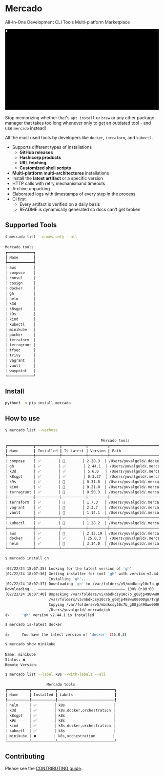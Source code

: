 # Mercado
All-In-One Development CLI Tools Multi-platform Marketplace

<img src="docs/demo.gif" width="900"/>

Stop memorizing whether that's `apt install` or `brew` or any other package manager that takes too long whenever only to get an outdated tool - and use `mercado` instead!

All the most used tools by developers like `docker`, `terraform`, and `kubectl`.

- Supports different types of installations
  - **GitHub releases**
  - **Hashicorp products**
  - **URL fetching**
  - **Customized shell scripts**
- **Multi-platform multi-architectures** installations
- Install the **latest artifact** or a specific version
- HTTP calls with retry mechanismand timeouts
- Archive unpacking
- Elaborated logs with timestamps of every step in the process
- CI first
  - Every artifact is verified on a daily basis
  - README is dynamically generated so docs can't get broken


## Supported Tools

<!-- [[[cog
import cog
from textwrap import dedent
import subprocess

def print_command(command):
    cog.outl(dedent(f"""
```bash
$ {command}

{subprocess.getoutput(command)}
```
    """))

print_command("mercado list --names-only --all")

]]] -->

```bash
$ mercado list --names-only --all

Mercado tools 
┏━━━━━━━━━━━━┓
┃ Name       ┃
┡━━━━━━━━━━━━┩
│ aws        │
│ compose    │
│ consul     │
│ cosign     │
│ docker     │
│ gh         │
│ helm       │
│ k3d        │
│ k8sgpt     │
│ k9s        │
│ kind       │
│ kubectl    │
│ minikube   │
│ packer     │
│ terraform  │
│ terragrunt │
│ tfsec      │
│ trivy      │
│ vagrant    │
│ vault      │
│ waypoint   │
└────────────┘
```

<!-- [[[end]]] -->

## Install

```bash
python3 -m pip install mercado
```

## How to use

<!-- [[[cog
import cog
from textwrap import dedent
import subprocess

def print_command(command):
    cog.outl(dedent(f"""
```bash
$ {command}

{subprocess.getoutput(command)}
```
    """))

print_command("mercado list --verbose")

print_command("mercado install gh")

print_command("mercado is-latest docker")

print_command("mercado show minikube")

print_command("mercado list --label k8s --with-labels --all")

]]] -->

```bash
$ mercado list --verbose

                                            Mercado tools                                             
┏━━━━━━━━━━━━┳━━━━━━━━━━━┳━━━━━━━━━━━┳━━━━━━━━━┳━━━━━━━━━━━━━━━━━━━━━━━━━━━━━━━━━━━━━━━━━━━━━━━━━━━━━┓
┃ Name       ┃ Installed ┃ Is Latest ┃ Version ┃ Path                                                ┃
┡━━━━━━━━━━━━╇━━━━━━━━━━━╇━━━━━━━━━━━╇━━━━━━━━━╇━━━━━━━━━━━━━━━━━━━━━━━━━━━━━━━━━━━━━━━━━━━━━━━━━━━━━┩
│ compose    │ ✅        │ 🔼        │ 2.20.3  │ /Users/yuvalgold/.docker/cli-plugins/docker-compose │
│ gh         │ ✅        │ ✅        │ 2.44.1  │ /Users/yuvalgold/.mercado/gh                        │
│ k3d        │ ✅        │ ✅        │ 5.6.0   │ /Users/yuvalgold/.mercado/k3d                       │
│ k8sgpt     │ ✅        │ ✅        │ 0.3.27  │ /Users/yuvalgold/.mercado/k8sgpt                    │
│ k9s        │ ✅        │ 🔼        │ 0.31.8  │ /Users/yuvalgold/.mercado/k9s                       │
│ kind       │ ✅        │ 🔼        │ 0.21.0  │ /Users/yuvalgold/.mercado/kind                      │
│ terragrunt │ ✅        │ 🔼        │ 0.50.3  │ /Users/yuvalgold/.mercado/terragrunt                │
├────────────┼───────────┼───────────┼─────────┼─────────────────────────────────────────────────────┤
│ terraform  │ ✅        │ 🔼        │ 1.7.3   │ /Users/yuvalgold/.mercado/terraform                 │
│ vagrant    │ ✅        │ 🔼        │ 2.3.7   │ /Users/yuvalgold/.mercado/vagrant                   │
│ vault      │ ✅        │ 🔼        │ 1.14.1  │ /Users/yuvalgold/.mercado/vault                     │
├────────────┼───────────┼───────────┼─────────┼─────────────────────────────────────────────────────┤
│ kubectl    │ ✅        │ 🔼        │ 1.28.2  │ /Users/yuvalgold/.mercado/kubectl                   │
├────────────┼───────────┼───────────┼─────────┼─────────────────────────────────────────────────────┤
│ aws        │ ✅        │ 🔼        │ 2.15.19 │ /Users/yuvalgold/.mercado/aws                       │
│ docker     │ ✅        │ ✅        │ 25.0.3  │ /Users/yuvalgold/.mercado/docker                    │
│ helm       │ ✅        │ 🔼        │ 3.14.0  │ /Users/yuvalgold/.mercado/helm                      │
└────────────┴───────────┴───────────┴─────────┴─────────────────────────────────────────────────────┘
```


```bash
$ mercado install gh

[02/22/24 18:07:35] Looking for the latest version of 'gh'                                                                                         
[02/22/24 18:07:36] Getting installer for tool 'gh' with version v2.44.1 for darwin and arm64                                                      
                    Installing 'gh'...                                                                                                             
[02/22/24 18:07:37] Downloading 'gh' to /var/folders/v5/mbdkcsy10c7b_g08jp498ww00000gn/T/gh_2.44.1_macOS_arm64.zip (size: 10.9 MB)                 
Downloading... ━━━━━━━━━━━━━━━━━━━━━━━━━━━━━━━━━━━━━━━━ 100% 0:00:00
[02/22/24 18:07:40] Unpacking /var/folders/v5/mbdkcsy10c7b_g08jp498ww00000gn/T/gh_2.44.1_macOS_arm64.zip to                                        
                    /var/folders/v5/mbdkcsy10c7b_g08jp498ww00000gn/T/gh_2.44.1_macOS_arm64                                                         
                    Copying /var/folders/v5/mbdkcsy10c7b_g08jp498ww00000gn/T/gh_2.44.1_macOS_arm64/gh_2.44.1_macOS_arm64/bin/gh to                 
                    /Users/yuvalgold/.mercado/gh                                                                                                   
👍      'gh' version v2.44.1 is installed
```


```bash
$ mercado is-latest docker

👍      You have the latest version of 'docker' (25.0.3)
```


```bash
$ mercado show minikube

Name: minikube
Status: ❌
Remote Version: 
```


```bash
$ mercado list --label k8s --with-labels --all

                   Mercado tools                   
┏━━━━━━━━━━┳━━━━━━━━━━━┳━━━━━━━━━━━━━━━━━━━━━━━━━━┓
┃ Name     ┃ Installed ┃ Labels                   ┃
┡━━━━━━━━━━╇━━━━━━━━━━━╇━━━━━━━━━━━━━━━━━━━━━━━━━━┩
│ helm     │ ✅        │ k8s                      │
│ k3d      │ ✅        │ k8s,docker,orchestration │
│ k8sgpt   │ ✅        │ k8s                      │
│ k9s      │ ✅        │ k8s                      │
│ kind     │ ✅        │ k8s,docker,orchestration │
│ kubectl  │ ✅        │ k8s                      │
│ minikube │ ❌        │ k8s,orchestration        │
└──────────┴───────────┴──────────────────────────┘
```

<!-- [[[end]]] -->

## Contributing

Please see the [CONTRIBUTING guide](https://github.com/YuviGold/mercado/blob/master/CONTRIBUTING.md).
